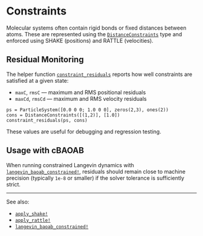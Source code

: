 # Constraints

Molecular systems often contain rigid bonds or fixed distances between atoms.
These are represented using the [`DistanceConstraints`](@ref) type and enforced
using SHAKE (positions) and RATTLE (velocities).

## Residual Monitoring

The helper function [`constraint_residuals`](@ref) reports how well constraints are
satisfied at a given state:

* `maxC`, `rmsC` — maximum and RMS positional residuals
* `maxCd`, `rmsCd` — maximum and RMS velocity residuals

```@example
ps = ParticleSystem([0.0 0 0; 1.0 0 0], zeros(2,3), ones(2))
cons = DistanceConstraints([(1,2)], [1.0])
constraint_residuals(ps, cons)
```

These values are useful for debugging and regression testing.

## Usage with cBAOAB

When running constrained Langevin dynamics with
[`langevin_baoab_constrained!`](@ref), residuals should remain close to machine
precision (typically `1e-8` or smaller) if the solver tolerance is sufficiently
strict.

---

See also:

* [`apply_shake!`](@ref)
* [`apply_rattle!`](@ref)
* [`langevin_baoab_constrained!`](@ref)
